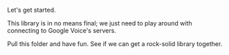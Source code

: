 Let's get started.

This library is in no means final; we just need to play around with connecting to Google Voice's servers.

Pull this folder and have fun. See if we can get a rock-solid library together.